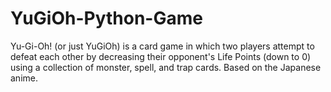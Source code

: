 # YuGiOh-Python-Game
Yu-Gi-Oh! (or just YuGiOh) is a card game in which two players attempt to defeat each other by decreasing their opponent's Life Points (down to 0) using a collection of monster, spell, and trap cards. Based on the Japanese anime.
